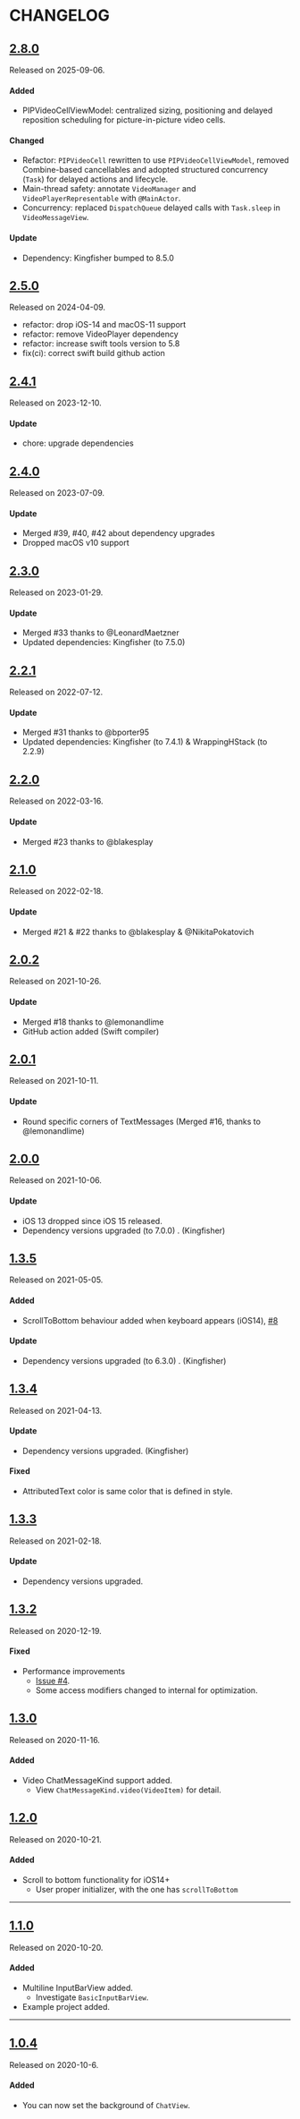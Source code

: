 # CHANGELOG

## [2.8.0](https://github.com/EnesKaraosman/SwiftyChat/releases/tag/2.8.0)
Released on 2025-09-06.

#### Added
- PIPVideoCellViewModel: centralized sizing, positioning and delayed reposition scheduling for picture-in-picture video cells.

#### Changed
- Refactor: `PIPVideoCell` rewritten to use `PIPVideoCellViewModel`, removed Combine-based cancellables and adopted structured concurrency (`Task`) for delayed actions and lifecycle.
- Main-thread safety: annotate `VideoManager` and `VideoPlayerRepresentable` with `@MainActor`.
- Concurrency: replaced `DispatchQueue` delayed calls with `Task.sleep` in `VideoMessageView`.

#### Update
- Dependency: Kingfisher bumped to 8.5.0

## [2.5.0](https://github.com/EnesKaraosman/SwiftyChat/releases/tag/2.5.0)
Released on 2024-04-09.

- refactor: drop iOS-14 and macOS-11 support
- refactor: remove VideoPlayer dependency
- refactor: increase swift tools version to 5.8
- fix(ci): correct swift build github action

## [2.4.1](https://github.com/EnesKaraosman/SwiftyChat/releases/tag/2.4.1)
Released on 2023-12-10.

#### Update
- chore: upgrade dependencies

## [2.4.0](https://github.com/EnesKaraosman/SwiftyChat/releases/tag/2.4.0)
Released on 2023-07-09.

#### Update
- Merged #39, #40, #42 about dependency upgrades
- Dropped macOS v10 support

## [2.3.0](https://github.com/EnesKaraosman/SwiftyChat/releases/tag/2.3.0)
Released on 2023-01-29.

#### Update
- Merged #33 thanks to @LeonardMaetzner
- Updated dependencies: Kingfisher (to 7.5.0)

## [2.2.1](https://github.com/EnesKaraosman/SwiftyChat/releases/tag/2.2.1)
Released on 2022-07-12.

#### Update
- Merged #31 thanks to @bporter95
- Updated dependencies: Kingfisher (to 7.4.1) & WrappingHStack (to 2.2.9)

## [2.2.0](https://github.com/EnesKaraosman/SwiftyChat/releases/tag/2.2.0)
Released on 2022-03-16.

#### Update
- Merged #23 thanks to @blakesplay

## [2.1.0](https://github.com/EnesKaraosman/SwiftyChat/releases/tag/2.1.0)
Released on 2022-02-18.

#### Update
- Merged #21 & #22 thanks to @blakesplay & @NikitaPokatovich


## [2.0.2](https://github.com/EnesKaraosman/SwiftyChat/releases/tag/2.0.2)
Released on 2021-10-26.

#### Update
- Merged #18 thanks to @lemonandlime
- GitHub action added (Swift compiler)

## [2.0.1](https://github.com/EnesKaraosman/SwiftyChat/releases/tag/2.0.1)
Released on 2021-10-11.

#### Update
- Round specific corners of TextMessages (Merged #16, thanks to @lemonandlime)

## [2.0.0](https://github.com/EnesKaraosman/SwiftyChat/releases/tag/2.0.0)
Released on 2021-10-06.

#### Update
- iOS 13 dropped since iOS 15 released.
- Dependency versions upgraded (to 7.0.0) . (Kingfisher)

## [1.3.5](https://github.com/EnesKaraosman/SwiftyChat/releases/tag/1.3.5)
Released on 2021-05-05.

#### Added
- ScrollToBottom behaviour added when keyboard appears (iOS14), [#8](https://github.com/EnesKaraosman/SwiftyChat/pull/8)

#### Update
- Dependency versions upgraded (to 6.3.0) . (Kingfisher)

## [1.3.4](https://github.com/EnesKaraosman/SwiftyChat/releases/tag/1.3.4)
Released on 2021-04-13.

#### Update
- Dependency versions upgraded. (Kingfisher)

#### Fixed
- AttributedText color is same color that is defined in style.

## [1.3.3](https://github.com/EnesKaraosman/SwiftyChat/releases/tag/1.3.3)
Released on 2021-02-18.

#### Update
- Dependency versions upgraded.

## [1.3.2](https://github.com/EnesKaraosman/SwiftyChat/releases/tag/1.3.2)
Released on 2020-12-19.

#### Fixed
- Performance improvements
  - [Issue #4](https://github.com/EnesKaraosman/SwiftyChat/issues/4).
  - Some access modifiers changed to internal for optimization. 


## [1.3.0](https://github.com/EnesKaraosman/SwiftyChat/releases/tag/1.3.0)
Released on 2020-11-16.

#### Added
- Video ChatMessageKind support added.
  - View `ChatMessageKind.video(VideoItem)` for detail. 

## [1.2.0](https://github.com/EnesKaraosman/SwiftyChat/releases/tag/1.2.0)
Released on 2020-10-21.

#### Added
- Scroll to bottom functionality for iOS14+
  - User proper initializer, with the one has `scrollToBottom`

---

## [1.1.0](https://github.com/EnesKaraosman/SwiftyChat/releases/tag/1.1.0)
Released on 2020-10-20.

#### Added
- Multiline InputBarView added.
  - Investigate `BasicInputBarView`.
- Example project added.

---

## [1.0.4](https://github.com/EnesKaraosman/SwiftyChat/releases/tag/1.0.4)
Released on 2020-10-6.

#### Added
- You can now set the background of `ChatView`.
